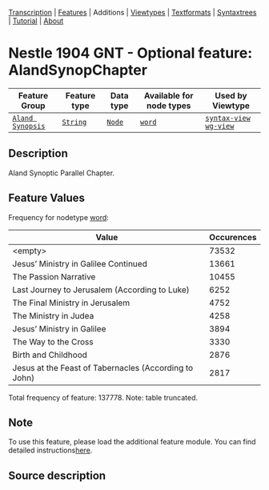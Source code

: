<a name="start"></a>
<div class="hidden-content"><a href="../transcription.md">Transcription</a> | <a href="README.md#start">Features</a> | Additions | <a href="../viewtypes.md#start">Viewtypes</a> | <a href="../textformats.md#start">Textformats</a> |  <a href="../syntaxtrees.md#start">Syntaxtrees</a> | <a href="../tutorial/README.md#start">Tutorial</a>  | <a href="../about.md#start">About</a></div>

# Nestle 1904 GNT - Optional feature: AlandSynopChapter

Feature Group | Feature type |Data type |Available for node types | Used by Viewtype 
---|---|---|---|---
[`Aland Synopsis`](featuresbyfeaturegroup.md#aland-synoptics)|[`String`](featuresbydatatype.md#string)|[`Node`](featuresbynodetype.md#node)| [`word`](featuresbynodetype.md#word) |[`syntax-view`](../syntax-view.md#start) [`wg-view`](../wg-view.md#start) 

## Description

Aland Synoptic Parallel Chapter.

## Feature Values

Frequency for nodetype [word](featuresbynodetype.md#word):

Value|Occurences
---|---
&lt;empty&gt;|73532
Jesus’ Ministry in Galilee Continued|13661
The Passion Narrative|10455
Last Journey to Jerusalem (According to Luke)|6252
The Final Ministry in Jerusalem|4752
The Ministry in Judea|4258
Jesus’ Ministry in Galilee|3894
The Way to the Cross|3330
Birth and Childhood|2876
Jesus at the Feast of Tabernacles (According to John)|2817

Total frequency of feature: 137778. Note: table truncated.

## Note

To use this feature, please load the additional feature module. You can find detailed instructions[here](README.md#adding-the-features).

## Source description